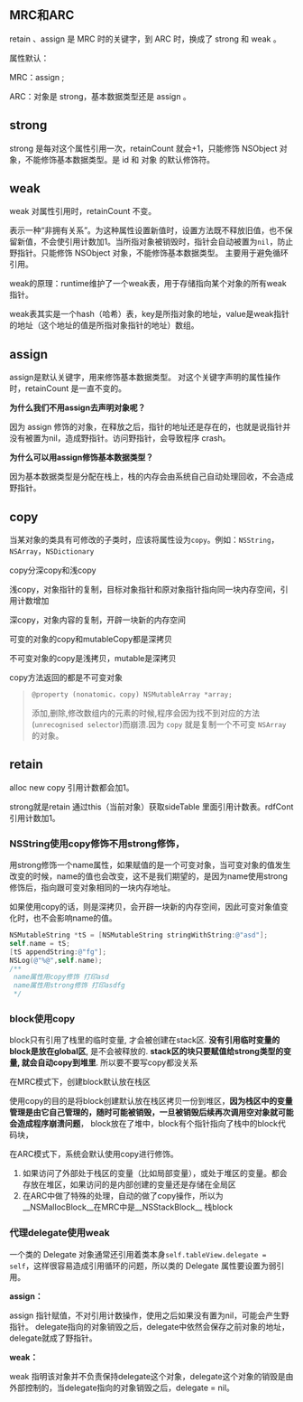 ## MRC和ARC

retain 、assign 是 MRC 时的关键字，到 ARC 时，换成了 strong 和 weak 。

属性默认：

MRC：assign ;

ARC：对象是 strong，基本数据类型还是 assign 。

## strong

strong 是每对这个属性引用一次，retainCount 就会+1，只能修饰 NSObject 对象，不能修饰基本数据类型。是 id 和 对象 的默认修饰符。

## weak

weak 对属性引用时，retainCount 不变。

表示一种“非拥有关系”。为这种属性设置新值时，设置方法既不释放旧值，也不保留新值，不会使引用计数加1。当所指对象被销毁时，指针会自动被置为`nil`，防止野指针。只能修饰 NSObject 对象，不能修饰基本数据类型。 主要用于避免循环引用。

weak的原理：runtime维护了一个weak表，用于存储指向某个对象的所有weak指针。

weak表其实是一个hash（哈希）表，key是所指对象的地址，value是weak指针的地址（这个地址的值是所指对象指针的地址）数组。

## assign

assign是默认关键字，用来修饰基本数据类型。
对这个关键字声明的属性操作时，retainCount 是一直不变的。

**为什么我们不用assign去声明对象呢？**

因为 assign 修饰的对象，在释放之后，指针的地址还是存在的，也就是说指针并没有被置为nil，造成野指针。访问野指针，会导致程序 crash。

**为什么可以用assign修饰基本数据类型？**

因为基本数据类型是分配在栈上，栈的内存会由系统自己自动处理回收，不会造成野指针。

## copy

当某对象的类具有可修改的子类时，应该将属性设为`copy`。例如：`NSString`，`NSArray`，`NSDictionary`

copy分深copy和浅copy

浅copy，对象指针的复制，目标对象指针和原对象指针指向同一块内存空间，引用计数增加

深copy，对象内容的复制，开辟一块新的内存空间

可变的对象的copy和mutableCopy都是深拷贝

不可变对象的copy是浅拷贝，mutable是深拷贝

copy方法返回的都是不可变对象

>```objectivec
>@property (nonatomic，copy) NSMutableArray *array;
>```
>
>添加,删除,修改数组内的元素的时候,程序会因为找不到对应的方法(`unrecognised selector`)而崩溃.因为 `copy` 就是复制一个不可变 `NSArray`的对象。

## retain

alloc new copy 引用计数都会加1。

strong就是retain  通过this（当前对象）获取sideTable 里面引用计数表。rdfCont引用计数加1。

### NSString使用copy修饰不用strong修饰，

用strong修饰一个name属性，如果赋值的是一个可变对象，当可变对象的值发生改变的时候，name的值也会改变，这不是我们期望的，是因为name使用strong修饰后，指向跟可变对象相同的一块内存地址。

如果使用copy的话，则是深拷贝，会开辟一块新的内存空间，因此可变对象值变化时，也不会影响name的值。

```objective-c
NSMutableString *tS = [NSMutableString stringWithString:@"asd"];
self.name = tS;
[tS appendString:@"fg"];
NSLog(@"%@",self.name);
/**
 name属性用copy修饰 打印asd
 name属性用strong修饰 打印asdfg
 */
```
### block使用copy

block只有引用了栈里的临时变量, 才会被创建在stack区. **没有引用临时变量的block是放在global区**, 是不会被释放的. **stack区的块只要赋值给strong类型的变量, 就会自动copy到堆里**. 所以要不要写copy都没关系

在MRC模式下，创建block默认放在栈区

使用copy的目的是将block创建默认放在栈区拷贝一份到堆区，**因为栈区中的变量管理是由它自己管理的，随时可能被销毁，一旦被销毁后续再次调用空对象就可能会造成程序崩溃问题**， block放在了堆中，block有个指针指向了栈中的block代码块，

在ARC模式下，系统会默认使用copy进行修饰。

1. 如果访问了外部处于栈区的变量（比如局部变量），或处于堆区的变量。都会存放在堆区，如果访问的是内部创建的变量还是存储在全局区
2. 在ARC中做了特殊的处理，自动的做了copy操作，所以为__NSMallocBlock__在MRC中是__NSStackBlock__ 栈block

### 代理delegate使用weak

一个类的 Delegate 对象通常还引用着类本身`self.tableView.delegate = self`，这样很容易造成引用循环的问题，所以类的 Delegate 属性要设置为弱引用。

**assign：**

assign 指针赋值，不对引用计数操作，使用之后如果没有置为nil，可能会产生野指针。
delegate指向的对象销毁之后，delegate中依然会保存之前对象的地址，delegate就成了野指针。

**weak：**

weak 指明该对象并不负责保持delegate这个对象，delegate这个对象的销毁是由外部控制的，当delegate指向的对象销毁之后，delegate = nil。